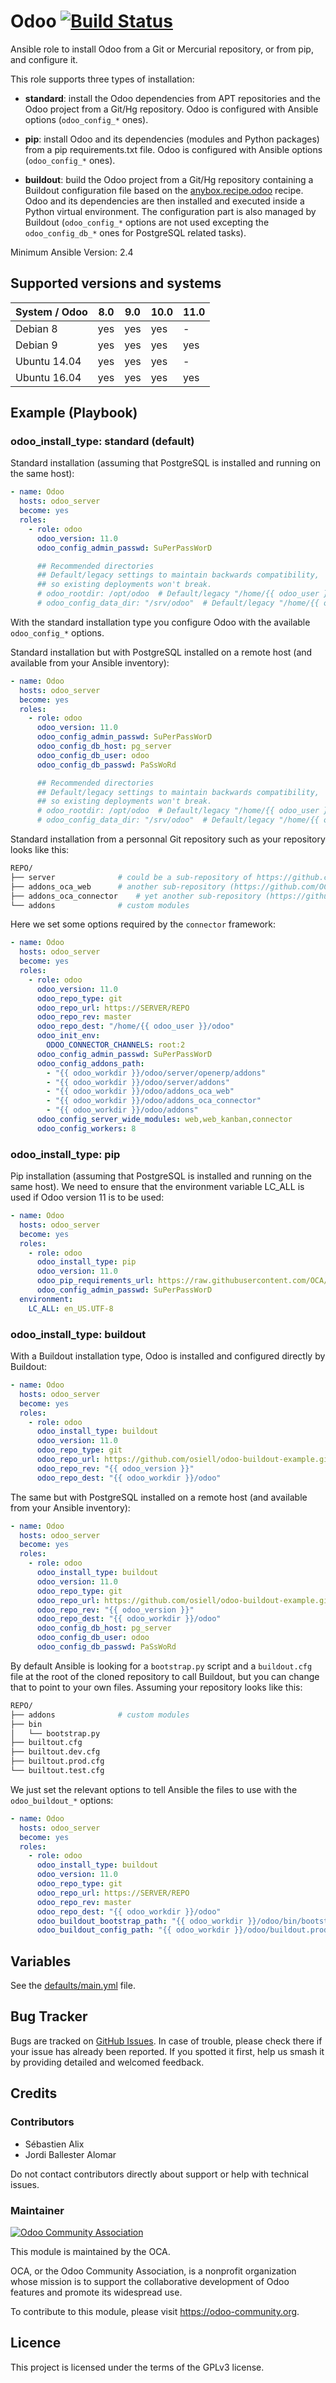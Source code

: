 # Odoo [![Build Status](https://travis-ci.org/OCA/ansible-odoo.png)](https://travis-ci.org/OCA/ansible-odoo)

Ansible role to install Odoo from a Git or Mercurial repository, or from pip,
and configure it.

This role supports three types of installation:

* **standard**: install the Odoo dependencies from APT repositories and the
Odoo project from a Git/Hg repository. Odoo is configured with Ansible options
(`odoo_config_*` ones).

* **pip**: install Odoo and its dependencies (modules and Python packages)
from a pip requirements.txt file. Odoo is configured with  Ansible options
(`odoo_config_*` ones).

* **buildout**: build the Odoo project from a Git/Hg repository containing a
Buildout configuration file based on the
[anybox.recipe.odoo](https://pypi.python.org/pypi/anybox.recipe.odoo/) recipe.
Odoo and its dependencies are then installed and executed inside a Python
virtual environment. The configuration part is also managed by Buildout
(`odoo_config_*` options are not used excepting the `odoo_config_db_*` ones
for PostgreSQL related tasks).

Minimum Ansible Version: 2.4

## Supported versions and systems

| System / Odoo | 8.0 | 9.0 | 10.0 | 11.0 |
|---------------|-----|-----|------|------|
| Debian 8      | yes | yes | yes  |  -   |
| Debian 9      | yes | yes | yes  | yes  |
| Ubuntu 14.04  | yes | yes | yes  |  -   |
| Ubuntu 16.04  | yes | yes | yes  | yes  |

## Example (Playbook)

### odoo_install_type: standard (default)

Standard installation (assuming that PostgreSQL is installed and running on
the same host):

```yaml
- name: Odoo
  hosts: odoo_server
  become: yes
  roles:
    - role: odoo
      odoo_version: 11.0
      odoo_config_admin_passwd: SuPerPassWorD

      ## Recommended directories
      ## Default/legacy settings to maintain backwards compatibility,
      ## so existing deployments won't break.
      # odoo_rootdir: /opt/odoo  # Default/legacy "/home/{{ odoo_user }}"
      # odoo_config_data_dir: "/srv/odoo"  # Default/legacy "/home/{{ odoo_user }}/.local/share/Odoo"
```

With the standard installation type you configure Odoo with the available
`odoo_config_*` options.

Standard installation but with PostgreSQL installed on a remote host (and
available from your Ansible inventory):

```yaml
- name: Odoo
  hosts: odoo_server
  become: yes
  roles:
    - role: odoo
      odoo_version: 11.0
      odoo_config_admin_passwd: SuPerPassWorD
      odoo_config_db_host: pg_server
      odoo_config_db_user: odoo
      odoo_config_db_passwd: PaSsWoRd

      ## Recommended directories
      ## Default/legacy settings to maintain backwards compatibility,
      ## so existing deployments won't break.
      # odoo_rootdir: /opt/odoo  # Default/legacy "/home/{{ odoo_user }}"
      # odoo_config_data_dir: "/srv/odoo"  # Default/legacy "/home/{{ odoo_user }}/.local/share/Odoo"
```

Standard installation from a personnal Git repository such as your repository
looks like this:

```sh
REPO/
├── server              # could be a sub-repository of https://github.com/odoo/odoo
├── addons_oca_web      # another sub-repository (https://github.com/OCA/web here)
├── addons_oca_connector    # yet another sub-repository (https://github.com/OCA/connector)
└── addons              # custom modules
```

Here we set some options required by the ``connector`` framework:

```yaml
- name: Odoo
  hosts: odoo_server
  become: yes
  roles:
    - role: odoo
      odoo_version: 11.0
      odoo_repo_type: git
      odoo_repo_url: https://SERVER/REPO
      odoo_repo_rev: master
      odoo_repo_dest: "/home/{{ odoo_user }}/odoo"
      odoo_init_env:
        ODOO_CONNECTOR_CHANNELS: root:2
      odoo_config_admin_passwd: SuPerPassWorD
      odoo_config_addons_path:
        - "{{ odoo_workdir }}/odoo/server/openerp/addons"
        - "{{ odoo_workdir }}/odoo/server/addons"
        - "{{ odoo_workdir }}/odoo/addons_oca_web"
        - "{{ odoo_workdir }}/odoo/addons_oca_connector"
        - "{{ odoo_workdir }}/odoo/addons"
      odoo_config_server_wide_modules: web,web_kanban,connector
      odoo_config_workers: 8
```

### odoo_install_type: pip

Pip installation (assuming that PostgreSQL is installed and running on
the same host). We need to ensure that the environment variable LC_ALL is used
if Odoo version 11 is to be used:

```yaml
- name: Odoo
  hosts: odoo_server
  become: yes
  roles:
    - role: odoo
      odoo_install_type: pip
      odoo_version: 11.0
      odoo_pip_requirements_url: https://raw.githubusercontent.com/OCA/sample-oca-pip-requirements/11.0/requirements.txt
      odoo_config_admin_passwd: SuPerPassWorD
  environment:
    LC_ALL: en_US.UTF-8

```


### odoo_install_type: buildout

With a Buildout installation type, Odoo is installed and configured directly
by Buildout:

```yaml
- name: Odoo
  hosts: odoo_server
  become: yes
  roles:
    - role: odoo
      odoo_install_type: buildout
      odoo_version: 11.0
      odoo_repo_type: git
      odoo_repo_url: https://github.com/osiell/odoo-buildout-example.git
      odoo_repo_rev: "{{ odoo_version }}"
      odoo_repo_dest: "{{ odoo_workdir }}/odoo"
```

The same but with PostgreSQL installed on a remote host (and available from
your Ansible inventory):

```yaml
- name: Odoo
  hosts: odoo_server
  become: yes
  roles:
    - role: odoo
      odoo_install_type: buildout
      odoo_version: 11.0
      odoo_repo_type: git
      odoo_repo_url: https://github.com/osiell/odoo-buildout-example.git
      odoo_repo_rev: "{{ odoo_version }}"
      odoo_repo_dest: "{{ odoo_workdir }}/odoo"
      odoo_config_db_host: pg_server
      odoo_config_db_user: odoo
      odoo_config_db_passwd: PaSsWoRd
```

By default Ansible is looking for a `bootstrap.py` script and a `buildout.cfg`
file at the root of the cloned repository to call Buildout, but you can change
that to point to your own files. Assuming your repository looks like this:

```sh
REPO/
├── addons              # custom modules
├── bin
│   └── bootstrap.py
├── builtout.cfg
├── builtout.dev.cfg
├── builtout.prod.cfg
└── builtout.test.cfg
```

We just set the relevant options to tell Ansible the files to use with the
`odoo_buildout_*` options:

```yaml
- name: Odoo
  hosts: odoo_server
  become: yes
  roles:
    - role: odoo
      odoo_install_type: buildout
      odoo_version: 11.0
      odoo_repo_type: git
      odoo_repo_url: https://SERVER/REPO
      odoo_repo_rev: master
      odoo_repo_dest: "{{ odoo_workdir }}/odoo"
      odoo_buildout_bootstrap_path: "{{ odoo_workdir }}/odoo/bin/bootstrap.py"
      odoo_buildout_config_path: "{{ odoo_workdir }}/odoo/buildout.prod.cfg"
```

## Variables

See the [defaults/main.yml](defaults/main.yml) file.

## Bug Tracker

Bugs are tracked on [GitHub Issues](
https://github.com/OCA/ansible-odoo/issues).  In case of trouble, please
check there if your issue has already been reported. If you spotted it first,
help us smash it by providing detailed and welcomed feedback.

## Credits

### Contributors

* Sébastien Alix
* Jordi Ballester Alomar

Do not contact contributors directly about support or help with technical issues.


### Maintainer

[![Odoo Community Association](
https://odoo-community.org/logo.png)](https://odoo-community.org)

This module is maintained by the OCA.

OCA, or the Odoo Community Association, is a nonprofit organization whose
mission is to support the collaborative development of Odoo features and
promote its widespread use.

To contribute to this module, please visit https://odoo-community.org.

## Licence

This project is licensed under the terms of the GPLv3 license.
